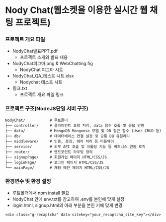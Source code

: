 # **Nody Chat(웹소켓을 이용한 실시간 웹 채팅 프로젝트)**

### **프로젝트 개요 파일**

- NodyChat발표PPT.pdf
  - 프로젝트 소개와 발표 내용
- NodyChat피그마.png & WebChatting.fig
  - NodyChat 피그마 시트
- NodyChat_QA\_테스트 시트.xlsx
  - Nodychat 테스트 시트
- 링크.txt
  - 프로젝트 개요 파일 링크

### **프로젝트 구조(NodeJS단일 서버 구조)**

```
NodyChat/           # 루트폴더
├── controller/     # 클라이언트 요청 처리, data 함수 호출 및 응답 반환
├── data/           # MongoDB Mongoose 모델 및 DB 접근 함수 (User CRUD 등)
├── db/             # 데이터베이스 연결 설정 및 공통 DB 유틸리티
├── middleware/     # 인증, 로깅, 에러 처리 등 미들웨어
├── service/        # 외부 API 호출 및 크롤링 기능 등 비즈니스 연동 로직
├── router/         # 엔드포인트 라우팅 정의
├── signupPage/     # 회원가입 페이지 HTML/CSS/JS
├── loginPage/      # 로그인 페이지 HTML/CSS/JS
└── mainPage/       # 채팅 메인 페이지 HTML/CSS/JS
```

### **환경변수 및 환경 설정**

- 루트폴더에서 npm install 필요
- NodyChat 안에 env.txt를 참고하여 .env를 본인에 맞게 설정
- login.html, signup.html의 아래 부분을 본인 키에 맞게 변경

```
<div class="g-recaptcha" data-sitekey="your_recaptcha_site_key"></div>
```
